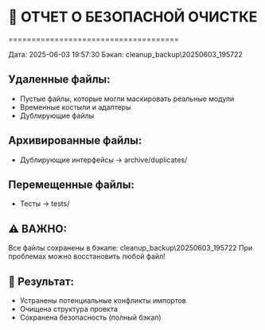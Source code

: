 # 🧹 ОТЧЕТ О БЕЗОПАСНОЙ ОЧИСТКЕ
=====================================

Дата: 2025-06-03 19:57:30
Бэкап: cleanup_backup\20250603_195722

## Удаленные файлы:
- Пустые файлы, которые могли маскировать реальные модули
- Временные костыли и адаптеры
- Дублирующие файлы

## Архивированные файлы:
- Дублирующие интерфейсы → archive/duplicates/

## Перемещенные файлы:
- Тесты → tests/

## ⚠️ ВАЖНО:
Все файлы сохранены в бэкапе: cleanup_backup\20250603_195722
При проблемах можно восстановить любой файл!

## 🎯 Результат:
- Устранены потенциальные конфликты импортов
- Очищена структура проекта
- Сохранена безопасность (полный бэкап)
